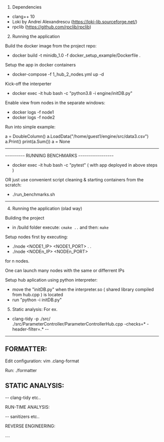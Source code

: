 1. Dependencies

- clang++ 10 
- Loki by Andrei Alexandrescu (https://loki-lib.sourceforge.net/)
- rpclib (https://github.com/rpclib/rpclib)

2. Running the application

Build the docker image from the project repo:

- docker build -t minidb_1.0 -f docker_setup_example/Dockerfile .

Setup the app in docker containers

- docker-compose -f 1_hub_2_nodes.yml up -d

Kick-off the interperter

- docker exec -it hub bash -c "python3.8 -i engine/initDB.py"

Enable view from nodes in the separate windows:

- docker logs -f node1
- docker logs -f node2

Run into simple example:

a = DoubleColumn()
a.LoadData("/home/guest1/engine/src/data3.csv")
a.Print()
print(a.Sum())
a = None

------------------------------------------------

---------- RUNNING BENCHMARKS ------------------

- docker exec -it hub bash -c "pytest" ( with app deployed in above steps )

OR just use convenient script cleaning & starting containers from the scratch:

- ./run_benchmarks.sh

------------------------------------------------


4. Running the application (olad way)

Building the project

- in /build folder execute:
`cmake ..`
and then:
`make`


Setup nodes first by executing:

- ./node <NODE1_IP> <NODE1_PORT>
.
.
- ./node <NODEn_IP> <NODEn_PORT>

for n nodes.

One can launch many nodes with the same or differrent IPs

Setup hub aplication using python interpreter:

- move the "initDB.py" when the interpreter.so ( shared library compiled from hub.cpp )
is located
- run "python -i initDB.py"



5. Static analysis:
For ex.
- clang-tidy -p ./src/ ./src/ParameterController/ParameterControllerHub.cpp -checks=* -header-filter=.* --

---------------------------------------------------


FORMATTER:
------------------
Edit configuration:
vim .clang-format

Run:
./formatter

STATIC ANALYSIS:
------------------
-- clang-tidy etc..


RUN-TIME ANALYSIS:

-- sanitizers etc..

REVERSE ENGINEERING:

....
